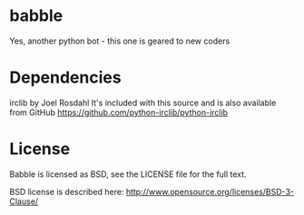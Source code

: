 babble
======

Yes, another python bot - this one is geared to new coders



Dependencies
============
  irclib by Joel Rosdahl
    It's included with this source and is also available from GitHub
    https://github.com/python-irclib/python-irclib

License
=======
Babble is licensed as BSD, see the LICENSE file for the full text.

BSD license is described here: http://www.opensource.org/licenses/BSD-3-Clause/
